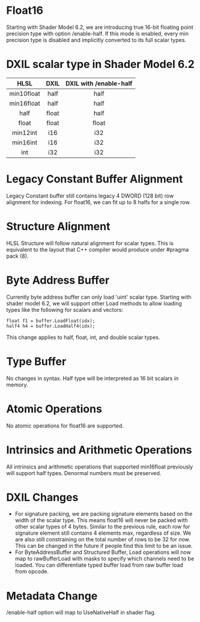 # Float16

Starting with Shader Model 6.2, we are introducing true 16-bit floating point precision type with option /enable-half. If this mode is enabled, every min precision type is disabled and implicitly converted to its full scalar types.

# DXIL scalar type in Shader Model 6.2

| HLSL          | DXIL       | DXIL with /enable-half      |
| :-----------: | :--------: | :------------------------:  |
| min10float    | half       | half                        |
| min16float    | half       | half                        |
| half          | float      | half                        |
| float         | float      | float                       |
| min12int      | i16        | i32                         |
| min16int      | i16        | i32                         |
| int           | i32        | i32                         |

# Legacy Constant Buffer Alignment

Legacy Constant buffer still contains legacy 4 DWORD (128 bit) row alignment for indexing. For float16, we can fit up to 8 halfs for a single row.

# Structure Alignment

HLSL Structure will follow natural alignment for scalar types. This is equivalent to the layout that C++ compiler would produce under #pragma pack (8).

# Byte Address Buffer

Currently byte address buffer can only load 'uint' scalar type. Starting with shader model 6.2, we will support other Load methods to allow loading types like the following for scalars and vectors:

    float f1 = buffer.LoadFloat(idx);
    half4 h4 = buffer.LoadHalf4(idx);

This change applies to half, float, int, and double scalar types.

# Type Buffer

No changes in syntax. Half type will be interpreted as 16 bit scalars in memory.
    
# Atomic Operations

No atomic operations for float16 are supported.

# Intrinsics and Arithmetic Operations

All intrinsics and arithmetic operations that supported min16float previously will support half types. Denormal numbers must be preserved.

# DXIL Changes
- For signature packing, we are packing signature elements based on the width of the scalar type. This means float16 will never be packed with other scalar types of 4 bytes.
Similar to the previous rule, each row for signature element still contains 4 elements max, regardless of size. We are also still constraining on the total number of rows to be 32 for now. 
This can be changed in the future if people find this limit to be an issue.
- For ByteAddressBuffer and Structured Buffer, Load operations will now map to rawBufferLoad with masks to specify which channels need to be loaded. You can differentiate typed buffer load from raw buffer load from opcode.

# Metadata Change

/enable-half option will map to UseNativeHalf in shader flag.
